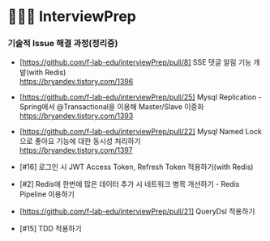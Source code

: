 # 🧑🏻‍💻 InterviewPrep


### 기술적 Issue 해결 과정(정리중)

- [https://github.com/f-lab-edu/interviewPrep/pull/8] SSE 댓글 알림 기능 개발(with Redis)<br>
   https://bryandev.tistory.com/1396
  
- [https://github.com/f-lab-edu/interviewPrep/pull/25] Mysql Replication - Spring에서 @Transactional을 이용해 Master/Slave 이중화<br>
   https://bryandev.tistory.com/1393 

- [https://github.com/f-lab-edu/interviewPrep/pull/22] Mysql Named Lock으로 좋아요 기능에 대한 동시성 처리하기<br>
   https://bryandev.tistory.com/1397

- [#16] 로그인 시 JWT Access Token, Refresh Token 적용하기(with Redis)<br>
   

-  [#2] Redis에 한번에 많은 데이터 추가 시 네트워크 병목 개선하기 - Redis Pipeline 이용하기<br>



-  [https://github.com/f-lab-edu/interviewPrep/pull/21] QueryDsl 적용하기<br>

-  [#15] TDD 적용하기<br>
